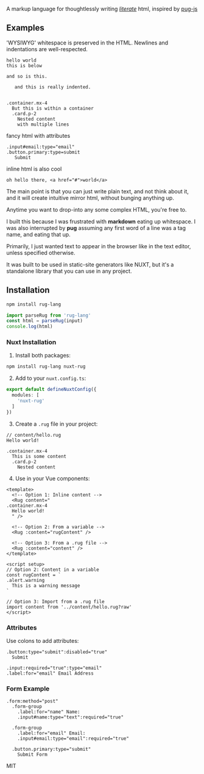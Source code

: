 A markup language for thoughtlessly writing <a href="https://en.wikipedia.org/wiki/Literate_programming"><i>literate</i></a> html, inspired by [pug-js](https://pugjs.org/api/getting-started.html)

## Examples

'WYSIWYG' whitespace is preserved in the HTML. Newlines and indentations are well-respected.

```
hello world
this is below

and so is this.

   and this is really indented.


.container.mx-4
  But this is within a container
  .card.p-2
    Nested content
    with multiple lines
```

fancy html with attributes
```
.input#email:type="email"
.button.primary:type=submit
   Submit
```

inline html is also cool
```pug
oh hello there, <a href="#">world</a>
```

The main point is that you can just write plain text, and not think about it, and it will create intuitive mirror html, without bunging anything up.

Anytime you want to drop-into any some complex HTML, you're free to.

I built this because I was frustrated with **markdown** eating up whitespace. I was also interrupted by **pug** assuming any first word of a line was a tag name, and eating that up.

Primarily, I just wanted text to appear in the browser like in the text editor, unless specified otherwise.

It was built to be used in static-site generators like NUXT, but it's a standalone library that you can use in any project.

## Installation
```bash
npm install rug-lang
```

```js
import parseRug from 'rug-lang'
const html = parseRug(input)
console.log(html)
```


### Nuxt Installation
1. Install both packages:
```bash
npm install rug-lang nuxt-rug
```

2. Add to your `nuxt.config.ts`:
```ts
export default defineNuxtConfig({
  modules: [
    'nuxt-rug'
  ]
})
```

3. Create a `.rug` file in your project:
```
// content/hello.rug
Hello world!

.container.mx-4
  This is some content
  .card.p-2
    Nested content
```

4. Use in your Vue components:
```vue
<template>
  <!-- Option 1: Inline content -->
  <Rug content="
.container.mx-4
  Hello world!
  " />

  <!-- Option 2: From a variable -->
  <Rug :content="rugContent" />

  <!-- Option 3: From a .rug file -->
  <Rug :content="content" />
</template>

<script setup>
// Option 2: Content in a variable
const rugContent = `
.alert.warning
  This is a warning message
`

// Option 3: Import from a .rug file
import content from '../content/hello.rug?raw'
</script>
```

### Attributes
Use colons to add attributes:
```
.button:type="submit":disabled="true"
  Submit

.input:required="true":type="email"
.label:for="email" Email Address
```

### Form Example
```
.form:method="post"
  .form-group
    .label:for="name" Name:
    .input#name:type="text":required="true"
  
  .form-group
    .label:for="email" Email:
    .input#email:type="email":required="true"
  
  .button.primary:type="submit"
    Submit Form
```

MIT
